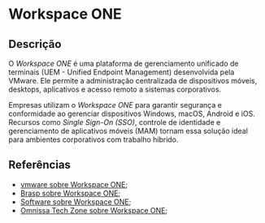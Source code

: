 # Workspace ONE


## Descrição

O *Workspace ONE* é uma plataforma de gerenciamento unificado de terminais (UEM - Unified Endpoint Management) desenvolvida pela VMware. Ele permite a administração centralizada de dispositivos móveis, desktops, aplicativos e acesso remoto a sistemas corporativos.

Empresas utilizam o *Workspace ONE* para garantir segurança e conformidade ao gerenciar dispositivos Windows, macOS, Android e iOS. Recursos como *Single Sign-On (SSO)*, controle de identidade e gerenciamento de aplicativos móveis (MAM) tornam essa solução ideal para ambientes corporativos com trabalho híbrido.

## Referências

- [vmware sobre Workspace ONE](https://blogs.vmware.com/euc/2022/10/introduction-to-workspace-one-uem-device-management-modes.html);
- [Brasp sobre Workspace ONE](https://brasp.com.br/site/conteudo/411-vmware-workspace-one-uma-plataforma-integrada-.html);
- [Software sobre Workspace ONE](https://www.software.com.br/p/workspace-one);
- [Omnissa Tech Zone sobre Workspace ONE](https://techzone.omnissa.com/resource/what-workspace-one#consumer-simple-app-authentication);